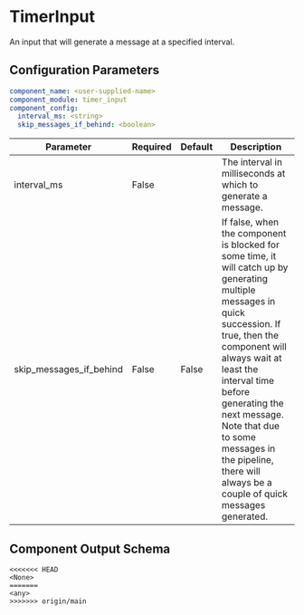 # TimerInput

An input that will generate a message at a specified interval.

## Configuration Parameters

```yaml
component_name: <user-supplied-name>
component_module: timer_input
component_config:
  interval_ms: <string>
  skip_messages_if_behind: <boolean>
```

| Parameter | Required | Default | Description |
| --- | --- | --- | --- |
| interval_ms | False |  | The interval in milliseconds at which to generate a message. |
| skip_messages_if_behind | False | False | If false, when the component is blocked for some time, it will catch up by generating multiple messages in quick succession. If true, then the component will always wait at least the interval time before generating the next message. Note that due to some messages in the pipeline, there will always be a couple of quick messages generated. |



## Component Output Schema

```
<<<<<<< HEAD
<None>
=======
<any>
>>>>>>> origin/main
```
